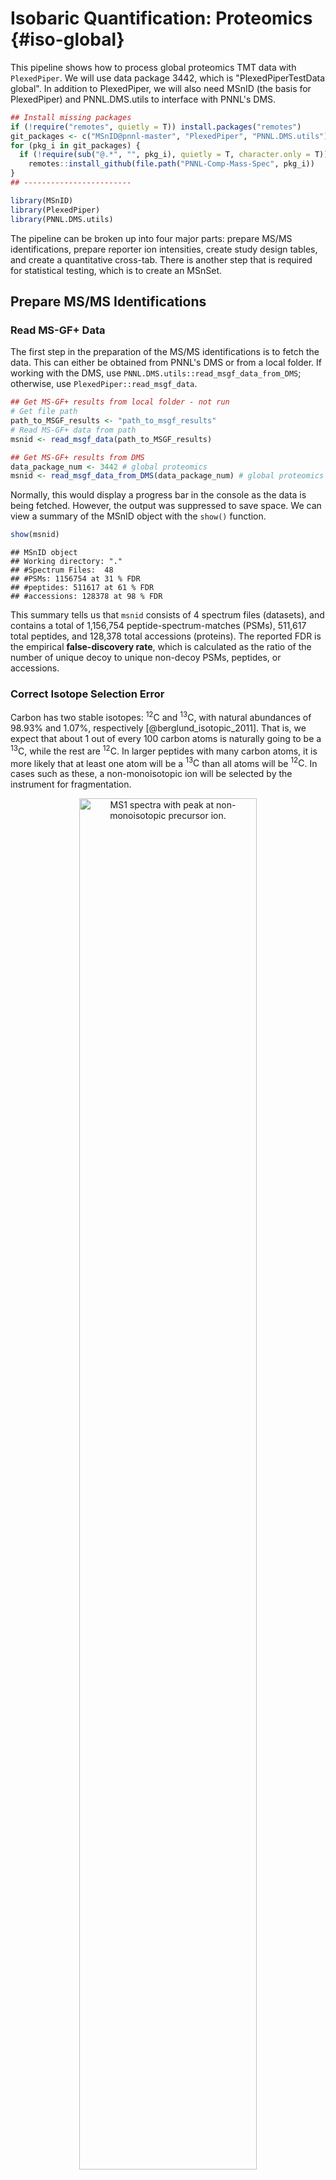 # Isobaric Quantification: Proteomics {#iso-global}

This pipeline shows how to process global proteomics TMT data with `PlexedPiper`. We will use data package 3442, which is "PlexedPiperTestData global". In addition to PlexedPiper, we will also need MSnID (the basis for PlexedPiper) and PNNL.DMS.utils to interface with PNNL's DMS.




```r
## Install missing packages
if (!require("remotes", quietly = T)) install.packages("remotes")
git_packages <- c("MSnID@pnnl-master", "PlexedPiper", "PNNL.DMS.utils")
for (pkg_i in git_packages) {
  if (!require(sub("@.*", "", pkg_i), quietly = T, character.only = T))
    remotes::install_github(file.path("PNNL-Comp-Mass-Spec", pkg_i))
}
## ------------------------

library(MSnID)
library(PlexedPiper)
library(PNNL.DMS.utils)
```



The pipeline can be broken up into four major parts: prepare MS/MS identifications, prepare reporter ion intensities, create study design tables, and create a quantitative cross-tab. There is another step that is required for statistical testing, which is to create an MSnSet.

## Prepare MS/MS Identifications

### Read MS-GF+ Data

The first step in the preparation of the MS/MS identifications is to fetch the data. This can either be obtained from PNNL's DMS or from a local folder.  If working with the DMS, use `PNNL.DMS.utils::read_msgf_data_from_DMS`; otherwise, use `PlexedPiper::read_msgf_data`.


```r
## Get MS-GF+ results from local folder - not run
# Get file path
path_to_MSGF_results <- "path_to_msgf_results"
# Read MS-GF+ data from path
msnid <- read_msgf_data(path_to_MSGF_results)
```


```r
## Get MS-GF+ results from DMS
data_package_num <- 3442 # global proteomics
msnid <- read_msgf_data_from_DMS(data_package_num) # global proteomics
```

Normally, this would display a progress bar in the console as the data is being fetched. However, the output was suppressed to save space. We can view a summary of the MSnID object with the `show()` function.


```r
show(msnid)
```

```
## MSnID object
## Working directory: "."
## #Spectrum Files:  48 
## #PSMs: 1156754 at 31 % FDR
## #peptides: 511617 at 61 % FDR
## #accessions: 128378 at 98 % FDR
```

This summary tells us that `msnid` consists of 4 spectrum files (datasets), and contains a total of 1,156,754 peptide-spectrum-matches (PSMs), 511,617 total peptides, and 128,378 total accessions (proteins). The reported FDR is the empirical **false-discovery rate**, which is calculated as the ratio of the number of unique decoy to unique non-decoy PSMs, peptides, or accessions.

### Correct Isotope Selection Error 

Carbon has two stable isotopes: $^{12}\text{C}$ and $^{13}\text{C}$, with natural abundances of 98.93% and 1.07%, respectively [@berglund_isotopic_2011]. That is, we expect that about 1 out of every 100 carbon atoms is naturally going to be a $^{13}\text{C}$, while the rest are $^{12}\text{C}$. In larger peptides with many carbon atoms, it is more likely that at least one atom will be a $^{13}\text{C}$ than all atoms will be $^{12}\text{C}$. In cases such as these, a non-monoisotopic ion will be selected by the instrument for fragmentation.

<div class="figure" style="text-align: center">
<img src="images/MS1_non_monoisotopic.PNG" alt="MS1 spectra with peak at non-monoisotopic precursor ion." width="75%" />
<p class="caption">(\#fig:MS1-peak)MS1 spectra with peak at non-monoisotopic precursor ion.</p>
</div>

In Figure \@ref(fig:MS1-peak), the monoisotopic ion (m/z of 1427.29) is not the most abundant, so it is not selected as the precursor. Instead, the ion with a $^{13}\text{C}$ in place of a $^{12}\text{C}$ is selected for fragmentation. We calculate the mass difference between these two ions as the difference between the mass-to-charge ratios multiplied by the ion charge. In this case, the mass difference is 1 Dalton, or about the difference between $^{13}\text{C}$ and $^{12}\text{C}$. (More accurately, the difference between these isotopes is 1.0033548378 Da.) While MS-GF+ is still capable of correctly identifying these peptides, the downstream calculations of mass measurement error need to be fixed because they are used for filtering later on (Section \@ref(global-peptide-filter)). The `correct_peak_selection` function corrects these mass measurement errors, and Figure \@ref(fig:mass-to-charge-diff) shows the distribution of the absolute mass measurement errors (in PPM) before and after correction.




```r
# Correct for isotope selection error
msnid <- correct_peak_selection(msnid)
```

<div class="figure" style="text-align: center">
<img src="iso_quant_global_prot_files/figure-html/mass-to-charge-diff-1.png" alt="Histogram of mass measurement errors before and after correction." width="75%" />
<p class="caption">(\#fig:mass-to-charge-diff)Histogram of mass measurement errors before and after correction.</p>
</div>


### Remove Contaminants 

Now, we will remove contaminants such as the trypsin that was used for protein digestion. We can see which contaminants will be removed with `accessions(msnid)[grepl("Contaminant", accessions(msnid))]`. To remove contaminants, we use `apply_filter` with an appropriate string that tells the function what rows to keep. In this case, we keep rows where the accession does not contain "Contaminant". We will use `show` to see how the counts change.


```r
# Remove contaminants
msnid <- apply_filter(msnid, "!grepl('Contaminant', accession)")
show(msnid)
```

```
## MSnID object
## Working directory: "."
## #Spectrum Files:  48 
## #PSMs: 1155442 at 31 % FDR
## #peptides: 511196 at 61 % FDR
## #accessions: 128353 at 98 % FDR
```

We can see that the number of PSMs decreased by about 1300, peptides by ~400, and proteins by 25.

### MS/MS ID Filter: Peptide Level {#global-peptide-filter}

The next step is to filter the MS/MS identifications such that the empirical peptide-level FDR is less than some threshold and the number of identifications is maximized. We will use the $-log_{10}$ of the `PepQValue` column as one of our filtering criteria and assign it to a new column in `psms(msnid)` called `msmsScore`. The `PepQValue` column is the MS-GF+ Spectrum E-value, which reflects how well the theoretical and experimental fragmentation spectra match; therefore, high values of `msmsScore` indicate a good match (see Figure \@ref(fig:plot-msmsScore)).

<div class="figure" style="text-align: center">
<img src="iso_quant_global_prot_files/figure-html/plot-msmsScore-1.png" alt="Density plot of msmsScore." width="75%" />
<p class="caption">(\#fig:plot-msmsScore)Density plot of msmsScore.</p>
</div>
</br>

The other filtering criteria is the absolute deviation of the mass measurement error of the precursor ions in parts-per-million (ppm), which is assigned to the `absParentMassErrorPPM` column in `psms(msnid)` (see Figure \@ref(fig:plot-mass-error)).

<div class="figure" style="text-align: center">
<img src="iso_quant_global_prot_files/figure-html/plot-mass-error-1.png" alt="Density plot of absParentMassErrorPPM." width="75%" />
<p class="caption">(\#fig:plot-mass-error)Density plot of absParentMassErrorPPM.</p>
</div>

</br>

These new columns `msmsScore` and `absParentMassErrorPPM` are generated automatically by `filter_msgf_data`, so we don't need to worry about creating them ourselves.


```r
# 1% FDR filter at the peptide level
msnid <- filter_msgf_data(msnid, level = "peptide", fdr.max = 0.01)
show(msnid)
```

```
## MSnID object
## Working directory: "."
## #Spectrum Files:  48 
## #PSMs: 471295 at 0.46 % FDR
## #peptides: 96663 at 1 % FDR
## #accessions: 27098 at 9.1 % FDR
```

We can see that filtering drastically reduces the number of PSMs, and the empirical peptide-level FDR is now 1%. However, notice that the empirical protein-level FDR is still fairly high.

### MS/MS ID Filter: Protein Level 

Now, we need to filter proteins so that the FDR is at most 1%. For each protein, we divide the number of associated peptides by its length and multiply this value by 1000. This new `peptides_per_1000aa` column is used as the filter criteria (Figure \@ref(fig:plot-num-pep)).

We will need the lengths of each protein, which can be obtained from the FASTA (pronounced FAST-AYE) file that contains the protein sequences used in the database search. The first three entries of the FASTA file are shown in Figure \@ref(fig:fasta-ex).

<div class="figure" style="text-align: center">
<img src="images/FASTA_example_MoTrPAC.PNG" alt="First three entries of the FASTA file." width="75%" />
<p class="caption">(\#fig:fasta-ex)First three entries of the FASTA file.</p>
</div>

</br>

The path to the FASTA file can be specified as a local file path or it can be obtained with `PNNL.DMS.utils::path_to_FASTA_used_by_DMS`. We will use the latter method.


```r
## Get path to FASTA file from local folder - not run
path_to_FASTA <- "some_folder/name_of_fasta_file.fasta"
```


```r
## Get path to FASTA file from DMS
path_to_FASTA <- path_to_FASTA_used_by_DMS(data_package_num)
```


```r
# Compute number of peptides per 1000 amino acids
msnid <- compute_num_peptides_per_1000aa(msnid, path_to_FASTA)
```

<div class="figure" style="text-align: center">
<img src="iso_quant_global_prot_files/figure-html/plot-num-pep-1.png" alt="Density plot of peptides_per_1000aa. The plot area has been zoomed in." width="75%" />
<p class="caption">(\#fig:plot-num-pep)Density plot of peptides_per_1000aa. The plot area has been zoomed in.</p>
</div>
</br>

Now, we filter the proteins to 1% FDR.


```r
# 1% FDR filter at the protein level
msnid <- filter_msgf_data(msnid, level = "accession", fdr.max = 0.01)
show(msnid)
```

```
## MSnID object
## Working directory: "."
## #Spectrum Files:  48 
## #PSMs: 464788 at 0.17 % FDR
## #peptides: 92176 at 0.34 % FDR
## #accessions: 15629 at 0.98 % FDR
```


### Inference of Parsimonious Protein Set 

The situation when a certain peptide sequence matches multiple proteins adds complication to the downstream quantitative analysis, as it is not clear which protein this peptide is originating from. There are common ways for dealing with this. One is to simply retain uniquely matching peptides and discard shared peptides (`unique_only = TRUE`). Alternatively, assign the shared peptides to the proteins with the larger number of uniquely mapping peptides (`unique_only = FALSE`). If there is a choice between multiple proteins with equal numbers of uniquely mapping peptides, the shared peptides are assigned to the first protein according to alphanumeric order (Figure \@ref(fig:parsimony)). 

<!---
This step could be done prior to filtering at the accession level, but if peptides are assigned to a low-confidence protein, and that protein is removed during filtering, those peptides will be lost. Instead, it is better to filter to the set of confidently-identified proteins and then determine the parsimonious set.
--->

<div class="figure" style="text-align: center">
<img src="images/parsimonious-protein-set-inference.PNG" alt="Visual explanation of the inference of the parsimonious protein set." width="75%" />
<p class="caption">(\#fig:parsimony)Visual explanation of the inference of the parsimonious protein set.</p>
</div>

</br>


```r
# Inference of parsimonious protein set
msnid <- infer_parsimonious_accessions(msnid, unique_only = FALSE)
show(msnid)
```

```
## MSnID object
## Working directory: "."
## #Spectrum Files:  48 
## #PSMs: 451568 at 0.16 % FDR
## #peptides: 90639 at 0.28 % FDR
## #accessions: 5247 at 1.1 % FDR
```

Notice that the protein-level FDR increased slightly above the 1% threshold. In this case, the difference isn't significant, so we can ignore it. 

**Note:** If the peptide or accession-level FDR increases significantly above 1% after inference of the parsimonious protein set, consider lowering the FDR cutoff (for example, to 0.9%) and redoing the previous processing steps. That is, start with the MSnID prior to any filtering and redo the FDR filtering steps.

### Remove Decoy PSMs

The final step in preparing the MS/MS identifications is to remove the decoy PSMs, as they were only needed for the FDR filters. We use the `apply_filter` function again and only keep entries where `isDecoy` is `FALSE`.


```r
# Remove Decoy PSMs
msnid <- apply_filter(msnid, "!isDecoy")
show(msnid)
```

```
## MSnID object
## Working directory: "."
## #Spectrum Files:  48 
## #PSMs: 450857 at 0 % FDR
## #peptides: 90382 at 0 % FDR
## #accessions: 5191 at 0 % FDR
```

After processing, we are left with 450,928 PSMs, 90,411 peptides, and 5,201 proteins. Table \@ref(tab:global-msnid-table) shows the first 6 rows of the processed MS-GF+ output.

<div style="border: 1px solid #ddd; padding: 0px; overflow-y: scroll; height:90%; "><table class="table table-hover table-condensed" style="font-size: 12px; width: auto !important; margin-left: auto; margin-right: auto;">
<caption style="font-size: initial !important;">(\#tab:global-msnid-table)<left>First 6 rows of the processed MS-GF+ results.</left>
</caption>
 <thead>
  <tr>
   <th style="text-align:left;position: sticky; top:0; background-color: #FFFFFF;"> Dataset </th>
   <th style="text-align:right;position: sticky; top:0; background-color: #FFFFFF;"> ResultID </th>
   <th style="text-align:right;position: sticky; top:0; background-color: #FFFFFF;"> Scan </th>
   <th style="text-align:left;position: sticky; top:0; background-color: #FFFFFF;"> FragMethod </th>
   <th style="text-align:right;position: sticky; top:0; background-color: #FFFFFF;"> SpecIndex </th>
   <th style="text-align:right;position: sticky; top:0; background-color: #FFFFFF;"> Charge </th>
   <th style="text-align:right;position: sticky; top:0; background-color: #FFFFFF;"> PrecursorMZ </th>
   <th style="text-align:right;position: sticky; top:0; background-color: #FFFFFF;"> DelM </th>
   <th style="text-align:right;position: sticky; top:0; background-color: #FFFFFF;"> DelM_PPM </th>
   <th style="text-align:right;position: sticky; top:0; background-color: #FFFFFF;"> MH </th>
   <th style="text-align:left;position: sticky; top:0; background-color: #FFFFFF;"> peptide </th>
   <th style="text-align:left;position: sticky; top:0; background-color: #FFFFFF;"> Protein </th>
   <th style="text-align:right;position: sticky; top:0; background-color: #FFFFFF;"> NTT </th>
   <th style="text-align:right;position: sticky; top:0; background-color: #FFFFFF;"> DeNovoScore </th>
   <th style="text-align:right;position: sticky; top:0; background-color: #FFFFFF;"> MSGFScore </th>
   <th style="text-align:right;position: sticky; top:0; background-color: #FFFFFF;"> MSGFDB_SpecEValue </th>
   <th style="text-align:right;position: sticky; top:0; background-color: #FFFFFF;"> Rank_MSGFDB_SpecEValue </th>
   <th style="text-align:right;position: sticky; top:0; background-color: #FFFFFF;"> EValue </th>
   <th style="text-align:right;position: sticky; top:0; background-color: #FFFFFF;"> QValue </th>
   <th style="text-align:right;position: sticky; top:0; background-color: #FFFFFF;"> PepQValue </th>
   <th style="text-align:right;position: sticky; top:0; background-color: #FFFFFF;"> IsotopeError </th>
   <th style="text-align:left;position: sticky; top:0; background-color: #FFFFFF;"> accession </th>
   <th style="text-align:right;position: sticky; top:0; background-color: #FFFFFF;"> calculatedMassToCharge </th>
   <th style="text-align:right;position: sticky; top:0; background-color: #FFFFFF;"> chargeState </th>
   <th style="text-align:right;position: sticky; top:0; background-color: #FFFFFF;"> experimentalMassToCharge </th>
   <th style="text-align:left;position: sticky; top:0; background-color: #FFFFFF;"> isDecoy </th>
   <th style="text-align:left;position: sticky; top:0; background-color: #FFFFFF;"> spectrumFile </th>
   <th style="text-align:right;position: sticky; top:0; background-color: #FFFFFF;"> spectrumID </th>
   <th style="text-align:left;position: sticky; top:0; background-color: #FFFFFF;"> pepSeq </th>
   <th style="text-align:right;position: sticky; top:0; background-color: #FFFFFF;"> msmsScore </th>
   <th style="text-align:right;position: sticky; top:0; background-color: #FFFFFF;"> absParentMassErrorPPM </th>
   <th style="text-align:right;position: sticky; top:0; background-color: #FFFFFF;"> peptides_per_1000aa </th>
  </tr>
 </thead>
<tbody>
  <tr>
   <td style="text-align:left;"> MoTrPAC_Pilot_TMT_W_S1_07_12Oct17_Elm_AQ-17-09-02 </td>
   <td style="text-align:right;"> 1862 </td>
   <td style="text-align:right;"> 27707 </td>
   <td style="text-align:left;"> HCD </td>
   <td style="text-align:right;"> 324 </td>
   <td style="text-align:right;"> 2 </td>
   <td style="text-align:right;"> 928.541 </td>
   <td style="text-align:right;"> -0.001 </td>
   <td style="text-align:right;"> -0.526 </td>
   <td style="text-align:right;"> 1856.075 </td>
   <td style="text-align:left;"> R.AAAAAAAAAAAAAAGAAGK.E </td>
   <td style="text-align:left;"> NP_113986.1 </td>
   <td style="text-align:right;"> 2 </td>
   <td style="text-align:right;"> 285 </td>
   <td style="text-align:right;"> 282 </td>
   <td style="text-align:right;"> 0 </td>
   <td style="text-align:right;"> 1 </td>
   <td style="text-align:right;"> 0 </td>
   <td style="text-align:right;"> 0.000 </td>
   <td style="text-align:right;"> 0.000 </td>
   <td style="text-align:right;"> 0 </td>
   <td style="text-align:left;"> NP_113986.1 </td>
   <td style="text-align:right;"> 928.541 </td>
   <td style="text-align:right;"> 2 </td>
   <td style="text-align:right;"> 928.541 </td>
   <td style="text-align:left;"> FALSE </td>
   <td style="text-align:left;"> MoTrPAC_Pilot_TMT_W_S1_07_12Oct17_Elm_AQ-17-09-02 </td>
   <td style="text-align:right;"> 27707 </td>
   <td style="text-align:left;"> AAAAAAAAAAAAAAGAAGK </td>
   <td style="text-align:right;"> Inf </td>
   <td style="text-align:right;"> 0.589 </td>
   <td style="text-align:right;"> 24.938 </td>
  </tr>
  <tr>
   <td style="text-align:left;"> MoTrPAC_Pilot_TMT_W_S1_07_12Oct17_Elm_AQ-17-09-02 </td>
   <td style="text-align:right;"> 4192 </td>
   <td style="text-align:right;"> 27684 </td>
   <td style="text-align:left;"> HCD </td>
   <td style="text-align:right;"> 906 </td>
   <td style="text-align:right;"> 3 </td>
   <td style="text-align:right;"> 619.363 </td>
   <td style="text-align:right;"> -0.002 </td>
   <td style="text-align:right;"> -0.887 </td>
   <td style="text-align:right;"> 1856.075 </td>
   <td style="text-align:left;"> R.AAAAAAAAAAAAAAGAAGK.E </td>
   <td style="text-align:left;"> NP_113986.1 </td>
   <td style="text-align:right;"> 2 </td>
   <td style="text-align:right;"> 156 </td>
   <td style="text-align:right;"> 144 </td>
   <td style="text-align:right;"> 0 </td>
   <td style="text-align:right;"> 1 </td>
   <td style="text-align:right;"> 0 </td>
   <td style="text-align:right;"> 0.000 </td>
   <td style="text-align:right;"> 0.000 </td>
   <td style="text-align:right;"> 0 </td>
   <td style="text-align:left;"> NP_113986.1 </td>
   <td style="text-align:right;"> 619.363 </td>
   <td style="text-align:right;"> 3 </td>
   <td style="text-align:right;"> 619.363 </td>
   <td style="text-align:left;"> FALSE </td>
   <td style="text-align:left;"> MoTrPAC_Pilot_TMT_W_S1_07_12Oct17_Elm_AQ-17-09-02 </td>
   <td style="text-align:right;"> 27684 </td>
   <td style="text-align:left;"> AAAAAAAAAAAAAAGAAGK </td>
   <td style="text-align:right;"> Inf </td>
   <td style="text-align:right;"> 0.991 </td>
   <td style="text-align:right;"> 24.938 </td>
  </tr>
  <tr>
   <td style="text-align:left;"> MoTrPAC_Pilot_TMT_W_S2_06_12Oct17_Elm_AQ-17-09-02 </td>
   <td style="text-align:right;"> 26263 </td>
   <td style="text-align:right;"> 27336 </td>
   <td style="text-align:left;"> HCD </td>
   <td style="text-align:right;"> 5187 </td>
   <td style="text-align:right;"> 3 </td>
   <td style="text-align:right;"> 619.363 </td>
   <td style="text-align:right;"> 0.000 </td>
   <td style="text-align:right;"> 0.197 </td>
   <td style="text-align:right;"> 1856.075 </td>
   <td style="text-align:left;"> R.AAAAAAAAAAAAAAGAAGK.E </td>
   <td style="text-align:left;"> NP_113986.1 </td>
   <td style="text-align:right;"> 2 </td>
   <td style="text-align:right;"> 118 </td>
   <td style="text-align:right;"> 85 </td>
   <td style="text-align:right;"> 0 </td>
   <td style="text-align:right;"> 1 </td>
   <td style="text-align:right;"> 0 </td>
   <td style="text-align:right;"> 0.000 </td>
   <td style="text-align:right;"> 0.000 </td>
   <td style="text-align:right;"> 0 </td>
   <td style="text-align:left;"> NP_113986.1 </td>
   <td style="text-align:right;"> 619.363 </td>
   <td style="text-align:right;"> 3 </td>
   <td style="text-align:right;"> 619.363 </td>
   <td style="text-align:left;"> FALSE </td>
   <td style="text-align:left;"> MoTrPAC_Pilot_TMT_W_S2_06_12Oct17_Elm_AQ-17-09-02 </td>
   <td style="text-align:right;"> 27336 </td>
   <td style="text-align:left;"> AAAAAAAAAAAAAAGAAGK </td>
   <td style="text-align:right;"> Inf </td>
   <td style="text-align:right;"> 0.091 </td>
   <td style="text-align:right;"> 24.938 </td>
  </tr>
  <tr>
   <td style="text-align:left;"> MoTrPAC_Pilot_TMT_W_S2_07_12Oct17_Elm_AQ-17-09-02 </td>
   <td style="text-align:right;"> 1471 </td>
   <td style="text-align:right;"> 27096 </td>
   <td style="text-align:left;"> HCD </td>
   <td style="text-align:right;"> 415 </td>
   <td style="text-align:right;"> 3 </td>
   <td style="text-align:right;"> 619.363 </td>
   <td style="text-align:right;"> -0.001 </td>
   <td style="text-align:right;"> -0.591 </td>
   <td style="text-align:right;"> 1856.075 </td>
   <td style="text-align:left;"> R.AAAAAAAAAAAAAAGAAGK.E </td>
   <td style="text-align:left;"> NP_113986.1 </td>
   <td style="text-align:right;"> 2 </td>
   <td style="text-align:right;"> 157 </td>
   <td style="text-align:right;"> 156 </td>
   <td style="text-align:right;"> 0 </td>
   <td style="text-align:right;"> 1 </td>
   <td style="text-align:right;"> 0 </td>
   <td style="text-align:right;"> 0.000 </td>
   <td style="text-align:right;"> 0.000 </td>
   <td style="text-align:right;"> 0 </td>
   <td style="text-align:left;"> NP_113986.1 </td>
   <td style="text-align:right;"> 619.363 </td>
   <td style="text-align:right;"> 3 </td>
   <td style="text-align:right;"> 619.363 </td>
   <td style="text-align:left;"> FALSE </td>
   <td style="text-align:left;"> MoTrPAC_Pilot_TMT_W_S2_07_12Oct17_Elm_AQ-17-09-02 </td>
   <td style="text-align:right;"> 27096 </td>
   <td style="text-align:left;"> AAAAAAAAAAAAAAGAAGK </td>
   <td style="text-align:right;"> Inf </td>
   <td style="text-align:right;"> 0.684 </td>
   <td style="text-align:right;"> 24.938 </td>
  </tr>
  <tr>
   <td style="text-align:left;"> MoTrPAC_Pilot_TMT_W_S2_05_12Oct17_Elm_AQ-17-09-02 </td>
   <td style="text-align:right;"> 28664 </td>
   <td style="text-align:right;"> 10441 </td>
   <td style="text-align:left;"> HCD </td>
   <td style="text-align:right;"> 4849 </td>
   <td style="text-align:right;"> 2 </td>
   <td style="text-align:right;"> 586.832 </td>
   <td style="text-align:right;"> -0.001 </td>
   <td style="text-align:right;"> -0.728 </td>
   <td style="text-align:right;"> 1172.659 </td>
   <td style="text-align:left;"> R.AAAAADLANR.S </td>
   <td style="text-align:left;"> NP_001007804.1 </td>
   <td style="text-align:right;"> 2 </td>
   <td style="text-align:right;"> 124 </td>
   <td style="text-align:right;"> 124 </td>
   <td style="text-align:right;"> 0 </td>
   <td style="text-align:right;"> 1 </td>
   <td style="text-align:right;"> 0 </td>
   <td style="text-align:right;"> 0.002 </td>
   <td style="text-align:right;"> 0.003 </td>
   <td style="text-align:right;"> 0 </td>
   <td style="text-align:left;"> NP_001007804.1 </td>
   <td style="text-align:right;"> 586.833 </td>
   <td style="text-align:right;"> 2 </td>
   <td style="text-align:right;"> 586.832 </td>
   <td style="text-align:left;"> FALSE </td>
   <td style="text-align:left;"> MoTrPAC_Pilot_TMT_W_S2_05_12Oct17_Elm_AQ-17-09-02 </td>
   <td style="text-align:right;"> 10441 </td>
   <td style="text-align:left;"> AAAAADLANR </td>
   <td style="text-align:right;"> 2.480 </td>
   <td style="text-align:right;"> 0.746 </td>
   <td style="text-align:right;"> 34.755 </td>
  </tr>
  <tr>
   <td style="text-align:left;"> MoTrPAC_Pilot_TMT_W_S1_24_12Oct17_Elm_AQ-17-09-02 </td>
   <td style="text-align:right;"> 41775 </td>
   <td style="text-align:right;"> 8033 </td>
   <td style="text-align:left;"> HCD </td>
   <td style="text-align:right;"> 7889 </td>
   <td style="text-align:right;"> 2 </td>
   <td style="text-align:right;"> 831.447 </td>
   <td style="text-align:right;"> 0.000 </td>
   <td style="text-align:right;"> 0.000 </td>
   <td style="text-align:right;"> 1661.886 </td>
   <td style="text-align:left;"> G.AAAAAEAESGGGGGK.K </td>
   <td style="text-align:left;"> NP_001128630.1 </td>
   <td style="text-align:right;"> 1 </td>
   <td style="text-align:right;"> 176 </td>
   <td style="text-align:right;"> 76 </td>
   <td style="text-align:right;"> 0 </td>
   <td style="text-align:right;"> 1 </td>
   <td style="text-align:right;"> 0 </td>
   <td style="text-align:right;"> 0.001 </td>
   <td style="text-align:right;"> 0.003 </td>
   <td style="text-align:right;"> 0 </td>
   <td style="text-align:left;"> NP_001128630.1 </td>
   <td style="text-align:right;"> 831.447 </td>
   <td style="text-align:right;"> 2 </td>
   <td style="text-align:right;"> 831.447 </td>
   <td style="text-align:left;"> FALSE </td>
   <td style="text-align:left;"> MoTrPAC_Pilot_TMT_W_S1_24_12Oct17_Elm_AQ-17-09-02 </td>
   <td style="text-align:right;"> 8033 </td>
   <td style="text-align:left;"> AAAAAEAESGGGGGK </td>
   <td style="text-align:right;"> 2.583 </td>
   <td style="text-align:right;"> 0.106 </td>
   <td style="text-align:right;"> 579.815 </td>
  </tr>
</tbody>
</table></div>

</br>


## Prepare Reporter Ion Intensities

### Read MASIC Output 

MASIC is a tool for extracting ion intensities. With proper parameter settings, it can be used for extracting TMT (or iTRAQ) reporter ion intensities. In addition, it reports a number of other helpful metrics. Notably, the interference score at the precursor ion level and the signal-to-noise ratio (S/N) at the reporter ion level (computed by Thermo software). The interference score reflects the proportion of the ion population that was isolated for fragmentation that is due to the targeted ion. In other words, `1 - InterferenceScore` is due to co-isolated species that have similar elution time and precursor ion m/z. The first step in the preparation of the reporter ion intensity data is to read the MASIC results. By default, the interference score is not included, so we need to set that argument to `TRUE` in order to filter the results.

Similar to the MS-GF+ results, we can read the MASIC results from a local folder with `PlexedPiper::read_masic_data` or from PNNL's DMS with `PNNL.DMS.utils::read_masic_data_from_DMS`.


```r
## Get MASIC results from local folder - not run
# Get file path
path_to_MASIC_results <- "path_to_folder_containing_necessary_files"
# Read MASIC results from path
masic_data <- read_masic_data(path_to_MASIC_results, 
                              interference_score = TRUE)
```


```r
## Get MASIC results from DMS
masic_data <- read_masic_data_from_DMS(data_package_num, 
                                       interference_score = TRUE)
```

Normally, this would display progress bars in the console as the data is being fetched. However, the output was suppressed to save space.

Table \@ref(tab:global-masic-unfiltered) shows the first 6 rows of the unfiltered `masic_data`.

<div style="border: 1px solid #ddd; padding: 0px; overflow-y: scroll; height:90%; "><table class="table table-hover table-condensed" style="font-size: 12px; width: auto !important; margin-left: auto; margin-right: auto;">
<caption style="font-size: initial !important;">(\#tab:global-masic-unfiltered)<left>First 6 rows of the unfiltered MASIC data.</left>
</caption>
 <thead>
  <tr>
   <th style="text-align:left;position: sticky; top:0; background-color: #FFFFFF;"> Dataset </th>
   <th style="text-align:right;position: sticky; top:0; background-color: #FFFFFF;"> ScanNumber </th>
   <th style="text-align:right;position: sticky; top:0; background-color: #FFFFFF;"> Ion_126.128 </th>
   <th style="text-align:right;position: sticky; top:0; background-color: #FFFFFF;"> Ion_127.125 </th>
   <th style="text-align:right;position: sticky; top:0; background-color: #FFFFFF;"> Ion_127.131 </th>
   <th style="text-align:right;position: sticky; top:0; background-color: #FFFFFF;"> Ion_128.128 </th>
   <th style="text-align:right;position: sticky; top:0; background-color: #FFFFFF;"> Ion_128.134 </th>
   <th style="text-align:right;position: sticky; top:0; background-color: #FFFFFF;"> Ion_129.131 </th>
   <th style="text-align:right;position: sticky; top:0; background-color: #FFFFFF;"> Ion_129.138 </th>
   <th style="text-align:right;position: sticky; top:0; background-color: #FFFFFF;"> Ion_130.135 </th>
   <th style="text-align:right;position: sticky; top:0; background-color: #FFFFFF;"> Ion_130.141 </th>
   <th style="text-align:right;position: sticky; top:0; background-color: #FFFFFF;"> Ion_131.138 </th>
   <th style="text-align:right;position: sticky; top:0; background-color: #FFFFFF;"> Ion_126.128_SignalToNoise </th>
   <th style="text-align:right;position: sticky; top:0; background-color: #FFFFFF;"> Ion_127.125_SignalToNoise </th>
   <th style="text-align:right;position: sticky; top:0; background-color: #FFFFFF;"> Ion_127.131_SignalToNoise </th>
   <th style="text-align:right;position: sticky; top:0; background-color: #FFFFFF;"> Ion_128.128_SignalToNoise </th>
   <th style="text-align:right;position: sticky; top:0; background-color: #FFFFFF;"> Ion_128.134_SignalToNoise </th>
   <th style="text-align:right;position: sticky; top:0; background-color: #FFFFFF;"> Ion_129.131_SignalToNoise </th>
   <th style="text-align:right;position: sticky; top:0; background-color: #FFFFFF;"> Ion_129.138_SignalToNoise </th>
   <th style="text-align:right;position: sticky; top:0; background-color: #FFFFFF;"> Ion_130.135_SignalToNoise </th>
   <th style="text-align:right;position: sticky; top:0; background-color: #FFFFFF;"> Ion_130.141_SignalToNoise </th>
   <th style="text-align:right;position: sticky; top:0; background-color: #FFFFFF;"> Ion_131.138_SignalToNoise </th>
   <th style="text-align:right;position: sticky; top:0; background-color: #FFFFFF;"> InterferenceScore </th>
  </tr>
 </thead>
<tbody>
  <tr>
   <td style="text-align:left;"> MoTrPAC_Pilot_TMT_W_S1_01_12Oct17_Elm_AQ-17-09-02 </td>
   <td style="text-align:right;"> 2 </td>
   <td style="text-align:right;"> 70562.39 </td>
   <td style="text-align:right;"> 24864.62 </td>
   <td style="text-align:right;"> 17165.80 </td>
   <td style="text-align:right;"> 35625.00 </td>
   <td style="text-align:right;"> 92236.87 </td>
   <td style="text-align:right;"> 9640.23 </td>
   <td style="text-align:right;"> 8578.05 </td>
   <td style="text-align:right;"> 6996.69 </td>
   <td style="text-align:right;"> 11833.07 </td>
   <td style="text-align:right;"> 32281.34 </td>
   <td style="text-align:right;"> 71.47 </td>
   <td style="text-align:right;"> 25.17 </td>
   <td style="text-align:right;"> 17.38 </td>
   <td style="text-align:right;"> 36.04 </td>
   <td style="text-align:right;"> 93.32 </td>
   <td style="text-align:right;"> 9.75 </td>
   <td style="text-align:right;"> 8.67 </td>
   <td style="text-align:right;"> 7.07 </td>
   <td style="text-align:right;"> 11.96 </td>
   <td style="text-align:right;"> 32.71 </td>
   <td style="text-align:right;"> 0.996 </td>
  </tr>
  <tr>
   <td style="text-align:left;"> MoTrPAC_Pilot_TMT_W_S1_01_12Oct17_Elm_AQ-17-09-02 </td>
   <td style="text-align:right;"> 3 </td>
   <td style="text-align:right;"> 23706.89 </td>
   <td style="text-align:right;"> 13559.32 </td>
   <td style="text-align:right;"> 5856.83 </td>
   <td style="text-align:right;"> 16322.71 </td>
   <td style="text-align:right;"> 34294.90 </td>
   <td style="text-align:right;"> 4853.11 </td>
   <td style="text-align:right;"> 7938.24 </td>
   <td style="text-align:right;"> 0.00 </td>
   <td style="text-align:right;"> 1465.03 </td>
   <td style="text-align:right;"> 18182.27 </td>
   <td style="text-align:right;"> 26.12 </td>
   <td style="text-align:right;"> 14.94 </td>
   <td style="text-align:right;"> 6.45 </td>
   <td style="text-align:right;"> 17.97 </td>
   <td style="text-align:right;"> 37.77 </td>
   <td style="text-align:right;"> 5.34 </td>
   <td style="text-align:right;"> 8.74 </td>
   <td style="text-align:right;"> NA </td>
   <td style="text-align:right;"> 1.61 </td>
   <td style="text-align:right;"> 19.93 </td>
   <td style="text-align:right;"> 0.993 </td>
  </tr>
  <tr>
   <td style="text-align:left;"> MoTrPAC_Pilot_TMT_W_S1_01_12Oct17_Elm_AQ-17-09-02 </td>
   <td style="text-align:right;"> 4 </td>
   <td style="text-align:right;"> 12459.86 </td>
   <td style="text-align:right;"> 11785.91 </td>
   <td style="text-align:right;"> 10932.51 </td>
   <td style="text-align:right;"> 10653.32 </td>
   <td style="text-align:right;"> 12328.62 </td>
   <td style="text-align:right;"> 5959.86 </td>
   <td style="text-align:right;"> 9905.82 </td>
   <td style="text-align:right;"> 8387.04 </td>
   <td style="text-align:right;"> 11166.70 </td>
   <td style="text-align:right;"> 14053.40 </td>
   <td style="text-align:right;"> 12.40 </td>
   <td style="text-align:right;"> 11.75 </td>
   <td style="text-align:right;"> 10.90 </td>
   <td style="text-align:right;"> 10.64 </td>
   <td style="text-align:right;"> 12.31 </td>
   <td style="text-align:right;"> 5.96 </td>
   <td style="text-align:right;"> 9.91 </td>
   <td style="text-align:right;"> 8.40 </td>
   <td style="text-align:right;"> 11.18 </td>
   <td style="text-align:right;"> 14.13 </td>
   <td style="text-align:right;"> 1.000 </td>
  </tr>
  <tr>
   <td style="text-align:left;"> MoTrPAC_Pilot_TMT_W_S1_01_12Oct17_Elm_AQ-17-09-02 </td>
   <td style="text-align:right;"> 5 </td>
   <td style="text-align:right;"> 0.00 </td>
   <td style="text-align:right;"> 0.00 </td>
   <td style="text-align:right;"> 0.00 </td>
   <td style="text-align:right;"> 0.00 </td>
   <td style="text-align:right;"> 0.00 </td>
   <td style="text-align:right;"> 0.00 </td>
   <td style="text-align:right;"> 0.00 </td>
   <td style="text-align:right;"> 0.00 </td>
   <td style="text-align:right;"> 0.00 </td>
   <td style="text-align:right;"> 0.00 </td>
   <td style="text-align:right;"> NA </td>
   <td style="text-align:right;"> NA </td>
   <td style="text-align:right;"> NA </td>
   <td style="text-align:right;"> NA </td>
   <td style="text-align:right;"> NA </td>
   <td style="text-align:right;"> NA </td>
   <td style="text-align:right;"> NA </td>
   <td style="text-align:right;"> NA </td>
   <td style="text-align:right;"> NA </td>
   <td style="text-align:right;"> NA </td>
   <td style="text-align:right;"> 1.000 </td>
  </tr>
  <tr>
   <td style="text-align:left;"> MoTrPAC_Pilot_TMT_W_S1_01_12Oct17_Elm_AQ-17-09-02 </td>
   <td style="text-align:right;"> 6 </td>
   <td style="text-align:right;"> 0.00 </td>
   <td style="text-align:right;"> 10998.67 </td>
   <td style="text-align:right;"> 0.00 </td>
   <td style="text-align:right;"> 21077.05 </td>
   <td style="text-align:right;"> 2725.50 </td>
   <td style="text-align:right;"> 0.00 </td>
   <td style="text-align:right;"> 0.00 </td>
   <td style="text-align:right;"> 0.00 </td>
   <td style="text-align:right;"> 0.00 </td>
   <td style="text-align:right;"> 6800.70 </td>
   <td style="text-align:right;"> NA </td>
   <td style="text-align:right;"> 9.19 </td>
   <td style="text-align:right;"> NA </td>
   <td style="text-align:right;"> 17.57 </td>
   <td style="text-align:right;"> 2.27 </td>
   <td style="text-align:right;"> NA </td>
   <td style="text-align:right;"> NA </td>
   <td style="text-align:right;"> NA </td>
   <td style="text-align:right;"> NA </td>
   <td style="text-align:right;"> 5.66 </td>
   <td style="text-align:right;"> 1.000 </td>
  </tr>
  <tr>
   <td style="text-align:left;"> MoTrPAC_Pilot_TMT_W_S1_01_12Oct17_Elm_AQ-17-09-02 </td>
   <td style="text-align:right;"> 8 </td>
   <td style="text-align:right;"> 6166.82 </td>
   <td style="text-align:right;"> 1371.27 </td>
   <td style="text-align:right;"> 2418.35 </td>
   <td style="text-align:right;"> 8087.76 </td>
   <td style="text-align:right;"> 5485.35 </td>
   <td style="text-align:right;"> 0.00 </td>
   <td style="text-align:right;"> 0.00 </td>
   <td style="text-align:right;"> 1543.48 </td>
   <td style="text-align:right;"> 1943.96 </td>
   <td style="text-align:right;"> 7436.60 </td>
   <td style="text-align:right;"> 6.92 </td>
   <td style="text-align:right;"> 1.54 </td>
   <td style="text-align:right;"> 2.71 </td>
   <td style="text-align:right;"> 9.04 </td>
   <td style="text-align:right;"> 6.13 </td>
   <td style="text-align:right;"> NA </td>
   <td style="text-align:right;"> NA </td>
   <td style="text-align:right;"> 1.72 </td>
   <td style="text-align:right;"> 2.16 </td>
   <td style="text-align:right;"> 8.26 </td>
   <td style="text-align:right;"> 0.969 </td>
  </tr>
</tbody>
</table></div>

</br>


### Filter MASIC Data 

The only other step in reporter ion intensity data preparation is to filter the results. Currently, we recommend keeping entries where at least 50% of the ion population is due to the targeted ion (interference score $\geq$ 0.5) and not filtering by S/N.


```r
# Filter MASIC data
masic_data <- filter_masic_data(masic_data, 
                                interference_score_threshold = 0.5,
                                s2n_threshold = 0)
```

Table \@ref(tab:global-masic-unfiltered) shows the first 6 rows of the filtered `masic_data`.

<div style="border: 1px solid #ddd; padding: 0px; overflow-y: scroll; height:90%; "><table class="table table-hover table-condensed" style="font-size: 12px; width: auto !important; margin-left: auto; margin-right: auto;">
<caption style="font-size: initial !important;">(\#tab:global-masic-filtered)<left>First 6 rows of the filtered MASIC data.</left>
</caption>
 <thead>
  <tr>
   <th style="text-align:left;position: sticky; top:0; background-color: #FFFFFF;"> Dataset </th>
   <th style="text-align:right;position: sticky; top:0; background-color: #FFFFFF;"> ScanNumber </th>
   <th style="text-align:right;position: sticky; top:0; background-color: #FFFFFF;"> Ion_126.128 </th>
   <th style="text-align:right;position: sticky; top:0; background-color: #FFFFFF;"> Ion_127.125 </th>
   <th style="text-align:right;position: sticky; top:0; background-color: #FFFFFF;"> Ion_127.131 </th>
   <th style="text-align:right;position: sticky; top:0; background-color: #FFFFFF;"> Ion_128.128 </th>
   <th style="text-align:right;position: sticky; top:0; background-color: #FFFFFF;"> Ion_128.134 </th>
   <th style="text-align:right;position: sticky; top:0; background-color: #FFFFFF;"> Ion_129.131 </th>
   <th style="text-align:right;position: sticky; top:0; background-color: #FFFFFF;"> Ion_129.138 </th>
   <th style="text-align:right;position: sticky; top:0; background-color: #FFFFFF;"> Ion_130.135 </th>
   <th style="text-align:right;position: sticky; top:0; background-color: #FFFFFF;"> Ion_130.141 </th>
   <th style="text-align:right;position: sticky; top:0; background-color: #FFFFFF;"> Ion_131.138 </th>
  </tr>
 </thead>
<tbody>
  <tr>
   <td style="text-align:left;"> MoTrPAC_Pilot_TMT_W_S1_01_12Oct17_Elm_AQ-17-09-02 </td>
   <td style="text-align:right;"> 2 </td>
   <td style="text-align:right;"> 70562.39 </td>
   <td style="text-align:right;"> 24864.62 </td>
   <td style="text-align:right;"> 17165.80 </td>
   <td style="text-align:right;"> 35625.00 </td>
   <td style="text-align:right;"> 92236.87 </td>
   <td style="text-align:right;"> 9640.23 </td>
   <td style="text-align:right;"> 8578.05 </td>
   <td style="text-align:right;"> 6996.69 </td>
   <td style="text-align:right;"> 11833.07 </td>
   <td style="text-align:right;"> 32281.34 </td>
  </tr>
  <tr>
   <td style="text-align:left;"> MoTrPAC_Pilot_TMT_W_S1_01_12Oct17_Elm_AQ-17-09-02 </td>
   <td style="text-align:right;"> 3 </td>
   <td style="text-align:right;"> 23706.89 </td>
   <td style="text-align:right;"> 13559.32 </td>
   <td style="text-align:right;"> 5856.83 </td>
   <td style="text-align:right;"> 16322.71 </td>
   <td style="text-align:right;"> 34294.90 </td>
   <td style="text-align:right;"> 4853.11 </td>
   <td style="text-align:right;"> 7938.24 </td>
   <td style="text-align:right;"> 0.00 </td>
   <td style="text-align:right;"> 1465.03 </td>
   <td style="text-align:right;"> 18182.27 </td>
  </tr>
  <tr>
   <td style="text-align:left;"> MoTrPAC_Pilot_TMT_W_S1_01_12Oct17_Elm_AQ-17-09-02 </td>
   <td style="text-align:right;"> 4 </td>
   <td style="text-align:right;"> 12459.86 </td>
   <td style="text-align:right;"> 11785.91 </td>
   <td style="text-align:right;"> 10932.51 </td>
   <td style="text-align:right;"> 10653.32 </td>
   <td style="text-align:right;"> 12328.62 </td>
   <td style="text-align:right;"> 5959.86 </td>
   <td style="text-align:right;"> 9905.82 </td>
   <td style="text-align:right;"> 8387.04 </td>
   <td style="text-align:right;"> 11166.70 </td>
   <td style="text-align:right;"> 14053.40 </td>
  </tr>
  <tr>
   <td style="text-align:left;"> MoTrPAC_Pilot_TMT_W_S1_01_12Oct17_Elm_AQ-17-09-02 </td>
   <td style="text-align:right;"> 5 </td>
   <td style="text-align:right;"> 0.00 </td>
   <td style="text-align:right;"> 0.00 </td>
   <td style="text-align:right;"> 0.00 </td>
   <td style="text-align:right;"> 0.00 </td>
   <td style="text-align:right;"> 0.00 </td>
   <td style="text-align:right;"> 0.00 </td>
   <td style="text-align:right;"> 0.00 </td>
   <td style="text-align:right;"> 0.00 </td>
   <td style="text-align:right;"> 0.00 </td>
   <td style="text-align:right;"> 0.00 </td>
  </tr>
  <tr>
   <td style="text-align:left;"> MoTrPAC_Pilot_TMT_W_S1_01_12Oct17_Elm_AQ-17-09-02 </td>
   <td style="text-align:right;"> 6 </td>
   <td style="text-align:right;"> 0.00 </td>
   <td style="text-align:right;"> 10998.67 </td>
   <td style="text-align:right;"> 0.00 </td>
   <td style="text-align:right;"> 21077.05 </td>
   <td style="text-align:right;"> 2725.50 </td>
   <td style="text-align:right;"> 0.00 </td>
   <td style="text-align:right;"> 0.00 </td>
   <td style="text-align:right;"> 0.00 </td>
   <td style="text-align:right;"> 0.00 </td>
   <td style="text-align:right;"> 6800.70 </td>
  </tr>
  <tr>
   <td style="text-align:left;"> MoTrPAC_Pilot_TMT_W_S1_01_12Oct17_Elm_AQ-17-09-02 </td>
   <td style="text-align:right;"> 8 </td>
   <td style="text-align:right;"> 6166.82 </td>
   <td style="text-align:right;"> 1371.27 </td>
   <td style="text-align:right;"> 2418.35 </td>
   <td style="text-align:right;"> 8087.76 </td>
   <td style="text-align:right;"> 5485.35 </td>
   <td style="text-align:right;"> 0.00 </td>
   <td style="text-align:right;"> 0.00 </td>
   <td style="text-align:right;"> 1543.48 </td>
   <td style="text-align:right;"> 1943.96 </td>
   <td style="text-align:right;"> 7436.60 </td>
  </tr>
</tbody>
</table></div>

Lastly, we will save the processed MSnID and MASIC data to an .RData file with compression. This is useful in case we want to create different cross-tabs with new study design tables later on.


```r
# Save processed MSnID and MASIC data
save(msnid, masic_data, file = "data/3442_processed_msnid_and_masic.RData",
     compress = TRUE)
```


## Create Study Design Tables {#fetch-study-design-tables}

To convert from PSMs and reporter ion intensities to meaningful quantitative data, it is necessary to specify the study design. The entire study design is captured by three tables - fractions, samples, references. With newly processed data, these typically do not exist, and must be created. The next sections show how to create these tables in R. 

**NOTE:** simple study designs can be created in Excel and read in with `readxl::read_excel`, though R is the better choice when dealing with many samples.


### Fractions 

The fractions table consists of two columns: `Dataset` and `PlexID`. The `Dataset` column contains all of the unique datasets that are common to `msnid` and `masic_data`. Sometimes, entire datasets may be removed during the FDR filtering steps, so that is why we use the unique intersection of datasets. The `PlexID` column contains the plex ID associated with each dataset, and is typically a letter followed by a number ("S1", "S2", etc.). A plex is a set of samples that are processed together (under the same conditions). We can extract the plex ID from the datasets. In this case, the plex ID always comes after "_W_", so we can use a regular expression (use `help(topic = regex, package = base)` to learn more). The regular expression below says to capture an "S" followed by a single digit that appears after "\_W\_" and before an underscore. The plex ID is always included in the dataset names, but the format of the names will be different.


```r
# Create fractions table
datasets <- unique(intersect(msnid$Dataset, masic_data$Dataset))
fractions <- data.frame(Dataset = datasets) %>% 
  mutate(PlexID = gsub(".*_W_(S\\d{1})_.*", "\\1", Dataset))
```

<div style="border: 1px solid #ddd; padding: 0px; overflow-y: scroll; height:20em; "><table class="table table-hover table-condensed" style="font-size: 12px; width: auto !important; margin-left: auto; margin-right: auto;">
<caption style="font-size: initial !important;">(\#tab:fractions-table)<left>Fractions</left>
</caption>
 <thead>
  <tr>
   <th style="text-align:left;position: sticky; top:0; background-color: #FFFFFF;"> Dataset </th>
   <th style="text-align:left;position: sticky; top:0; background-color: #FFFFFF;"> PlexID </th>
  </tr>
 </thead>
<tbody>
  <tr>
   <td style="text-align:left;"> MoTrPAC_Pilot_TMT_W_S1_07_12Oct17_Elm_AQ-17-09-02 </td>
   <td style="text-align:left;"> S1 </td>
  </tr>
  <tr>
   <td style="text-align:left;"> MoTrPAC_Pilot_TMT_W_S2_06_12Oct17_Elm_AQ-17-09-02 </td>
   <td style="text-align:left;"> S2 </td>
  </tr>
  <tr>
   <td style="text-align:left;"> MoTrPAC_Pilot_TMT_W_S2_07_12Oct17_Elm_AQ-17-09-02 </td>
   <td style="text-align:left;"> S2 </td>
  </tr>
  <tr>
   <td style="text-align:left;"> MoTrPAC_Pilot_TMT_W_S2_05_12Oct17_Elm_AQ-17-09-02 </td>
   <td style="text-align:left;"> S2 </td>
  </tr>
  <tr>
   <td style="text-align:left;"> MoTrPAC_Pilot_TMT_W_S1_24_12Oct17_Elm_AQ-17-09-02 </td>
   <td style="text-align:left;"> S1 </td>
  </tr>
  <tr>
   <td style="text-align:left;"> MoTrPAC_Pilot_TMT_W_S2_08_12Oct17_Elm_AQ-17-09-02 </td>
   <td style="text-align:left;"> S2 </td>
  </tr>
  <tr>
   <td style="text-align:left;"> MoTrPAC_Pilot_TMT_W_S1_16_12Oct17_Elm_AQ-17-09-02 </td>
   <td style="text-align:left;"> S1 </td>
  </tr>
  <tr>
   <td style="text-align:left;"> MoTrPAC_Pilot_TMT_W_S2_16_12Oct17_Elm_AQ-17-09-02 </td>
   <td style="text-align:left;"> S2 </td>
  </tr>
  <tr>
   <td style="text-align:left;"> MoTrPAC_Pilot_TMT_W_S2_23_12Oct17_Elm_AQ-17-09-02 </td>
   <td style="text-align:left;"> S2 </td>
  </tr>
  <tr>
   <td style="text-align:left;"> MoTrPAC_Pilot_TMT_W_S1_15_12Oct17_Elm_AQ-17-09-02 </td>
   <td style="text-align:left;"> S1 </td>
  </tr>
  <tr>
   <td style="text-align:left;"> MoTrPAC_Pilot_TMT_W_S2_09_12Oct17_Elm_AQ-17-09-02 </td>
   <td style="text-align:left;"> S2 </td>
  </tr>
  <tr>
   <td style="text-align:left;"> MoTrPAC_Pilot_TMT_W_S1_17_12Oct17_Elm_AQ-17-09-02 </td>
   <td style="text-align:left;"> S1 </td>
  </tr>
  <tr>
   <td style="text-align:left;"> MoTrPAC_Pilot_TMT_W_S1_08_12Oct17_Elm_AQ-17-09-02 </td>
   <td style="text-align:left;"> S1 </td>
  </tr>
  <tr>
   <td style="text-align:left;"> MoTrPAC_Pilot_TMT_W_S1_23_12Oct17_Elm_AQ-17-09-02 </td>
   <td style="text-align:left;"> S1 </td>
  </tr>
  <tr>
   <td style="text-align:left;"> MoTrPAC_Pilot_TMT_W_S2_22_12Oct17_Elm_AQ-17-09-02 </td>
   <td style="text-align:left;"> S2 </td>
  </tr>
  <tr>
   <td style="text-align:left;"> MoTrPAC_Pilot_TMT_W_S1_01_12Oct17_Elm_AQ-17-09-02 </td>
   <td style="text-align:left;"> S1 </td>
  </tr>
  <tr>
   <td style="text-align:left;"> MoTrPAC_Pilot_TMT_W_S2_24_12Oct17_Elm_AQ-17-09-02 </td>
   <td style="text-align:left;"> S2 </td>
  </tr>
  <tr>
   <td style="text-align:left;"> MoTrPAC_Pilot_TMT_W_S1_05_12Oct17_Elm_AQ-17-09-02 </td>
   <td style="text-align:left;"> S1 </td>
  </tr>
  <tr>
   <td style="text-align:left;"> MoTrPAC_Pilot_TMT_W_S1_04_12Oct17_Elm_AQ-17-09-02 </td>
   <td style="text-align:left;"> S1 </td>
  </tr>
  <tr>
   <td style="text-align:left;"> MoTrPAC_Pilot_TMT_W_S2_04_12Oct17_Elm_AQ-17-09-02 </td>
   <td style="text-align:left;"> S2 </td>
  </tr>
  <tr>
   <td style="text-align:left;"> MoTrPAC_Pilot_TMT_W_S1_02_12Oct17_Elm_AQ-17-09-02 </td>
   <td style="text-align:left;"> S1 </td>
  </tr>
  <tr>
   <td style="text-align:left;"> MoTrPAC_Pilot_TMT_W_S2_01_12Oct17_Elm_AQ-17-09-02 </td>
   <td style="text-align:left;"> S2 </td>
  </tr>
  <tr>
   <td style="text-align:left;"> MoTrPAC_Pilot_TMT_W_S1_13_12Oct17_Elm_AQ-17-09-02 </td>
   <td style="text-align:left;"> S1 </td>
  </tr>
  <tr>
   <td style="text-align:left;"> MoTrPAC_Pilot_TMT_W_S2_12_12Oct17_Elm_AQ-17-09-02 </td>
   <td style="text-align:left;"> S2 </td>
  </tr>
  <tr>
   <td style="text-align:left;"> MoTrPAC_Pilot_TMT_W_S1_03_12Oct17_Elm_AQ-17-09-02 </td>
   <td style="text-align:left;"> S1 </td>
  </tr>
  <tr>
   <td style="text-align:left;"> MoTrPAC_Pilot_TMT_W_S2_03_12Oct17_Elm_AQ-17-09-02 </td>
   <td style="text-align:left;"> S2 </td>
  </tr>
  <tr>
   <td style="text-align:left;"> MoTrPAC_Pilot_TMT_W_S1_18_12Oct17_Elm_AQ-17-09-02 </td>
   <td style="text-align:left;"> S1 </td>
  </tr>
  <tr>
   <td style="text-align:left;"> MoTrPAC_Pilot_TMT_W_S2_18_12Oct17_Elm_AQ-17-09-02 </td>
   <td style="text-align:left;"> S2 </td>
  </tr>
  <tr>
   <td style="text-align:left;"> MoTrPAC_Pilot_TMT_W_S1_20_12Oct17_Elm_AQ-17-09-02 </td>
   <td style="text-align:left;"> S1 </td>
  </tr>
  <tr>
   <td style="text-align:left;"> MoTrPAC_Pilot_TMT_W_S1_06_12Oct17_Elm_AQ-17-09-02 </td>
   <td style="text-align:left;"> S1 </td>
  </tr>
  <tr>
   <td style="text-align:left;"> MoTrPAC_Pilot_TMT_W_S1_21_12Oct17_Elm_AQ-17-09-02 </td>
   <td style="text-align:left;"> S1 </td>
  </tr>
  <tr>
   <td style="text-align:left;"> MoTrPAC_Pilot_TMT_W_S1_10_12Oct17_Elm_AQ-17-09-02 </td>
   <td style="text-align:left;"> S1 </td>
  </tr>
  <tr>
   <td style="text-align:left;"> MoTrPAC_Pilot_TMT_W_S1_19_12Oct17_Elm_AQ-17-09-02 </td>
   <td style="text-align:left;"> S1 </td>
  </tr>
  <tr>
   <td style="text-align:left;"> MoTrPAC_Pilot_TMT_W_S2_15_12Oct17_Elm_AQ-17-09-02 </td>
   <td style="text-align:left;"> S2 </td>
  </tr>
  <tr>
   <td style="text-align:left;"> MoTrPAC_Pilot_TMT_W_S2_17_12Oct17_Elm_AQ-17-09-02 </td>
   <td style="text-align:left;"> S2 </td>
  </tr>
  <tr>
   <td style="text-align:left;"> MoTrPAC_Pilot_TMT_W_S1_12_12Oct17_Elm_AQ-17-09-02 </td>
   <td style="text-align:left;"> S1 </td>
  </tr>
  <tr>
   <td style="text-align:left;"> MoTrPAC_Pilot_TMT_W_S1_14_12Oct17_Elm_AQ-17-09-02 </td>
   <td style="text-align:left;"> S1 </td>
  </tr>
  <tr>
   <td style="text-align:left;"> MoTrPAC_Pilot_TMT_W_S2_13_12Oct17_Elm_AQ-17-09-02 </td>
   <td style="text-align:left;"> S2 </td>
  </tr>
  <tr>
   <td style="text-align:left;"> MoTrPAC_Pilot_TMT_W_S2_14_12Oct17_Elm_AQ-17-09-02 </td>
   <td style="text-align:left;"> S2 </td>
  </tr>
  <tr>
   <td style="text-align:left;"> MoTrPAC_Pilot_TMT_W_S1_09_12Oct17_Elm_AQ-17-09-02 </td>
   <td style="text-align:left;"> S1 </td>
  </tr>
  <tr>
   <td style="text-align:left;"> MoTrPAC_Pilot_TMT_W_S1_11_12Oct17_Elm_AQ-17-09-02 </td>
   <td style="text-align:left;"> S1 </td>
  </tr>
  <tr>
   <td style="text-align:left;"> MoTrPAC_Pilot_TMT_W_S1_22_12Oct17_Elm_AQ-17-09-02 </td>
   <td style="text-align:left;"> S1 </td>
  </tr>
  <tr>
   <td style="text-align:left;"> MoTrPAC_Pilot_TMT_W_S2_10_12Oct17_Elm_AQ-17-09-02 </td>
   <td style="text-align:left;"> S2 </td>
  </tr>
  <tr>
   <td style="text-align:left;"> MoTrPAC_Pilot_TMT_W_S2_11_12Oct17_Elm_AQ-17-09-02 </td>
   <td style="text-align:left;"> S2 </td>
  </tr>
  <tr>
   <td style="text-align:left;"> MoTrPAC_Pilot_TMT_W_S2_19_12Oct17_Elm_AQ-17-09-02 </td>
   <td style="text-align:left;"> S2 </td>
  </tr>
  <tr>
   <td style="text-align:left;"> MoTrPAC_Pilot_TMT_W_S2_20_12Oct17_Elm_AQ-17-09-02 </td>
   <td style="text-align:left;"> S2 </td>
  </tr>
  <tr>
   <td style="text-align:left;"> MoTrPAC_Pilot_TMT_W_S2_21_12Oct17_Elm_AQ-17-09-02 </td>
   <td style="text-align:left;"> S2 </td>
  </tr>
  <tr>
   <td style="text-align:left;"> MoTrPAC_Pilot_TMT_W_S2_02_12Oct17_Elm_AQ-17-09-02 </td>
   <td style="text-align:left;"> S2 </td>
  </tr>
</tbody>
</table></div>


### Samples 

The samples table contains columns `PlexID`, `QuantBlock`, `ReporterName`, `ReporterAlias`, and `MeasurementName`. 

- `PlexID` must be the same as the `PlexID` in the fractions table.
- `ReporterName` is the reporter ion name ("126", "127N", "127C", etc.). 
- `ReporterAlias` is used for defining the reference channel(s).
- `MeasurementName` determines the column names for the final cross-tab, and must be unique and begin with a letter. If any values of `ReporterAlias` are "ref", the corresponding `MeasurementName` should be `NA`. `NA` measurement names will not appear as columns in the final cross-tab.
- `QuantBlock` defines the sub-plex. In a typical TMT experiment, `QuantBlock` is always 1. In case of 5 pairwise comparisons within TMT10, there will be 5 QuantBlocks (1-5) with a reference for each `QuantBlock`.

For this experiment, TMT10 was used as the basis for two plexes, and channel 131 is the reference, so we set `ReporterAlias` to "ref" and `MeasurementName` to `NA` when `ReporterName` is `"131"`. This will divide the intensities of each channel by their associated reference and make the reference channel absent from the quantitative cross-tab. In cases where reporter ion intensities are not normalized by a reference channel (reference = 1) or they are normalized by the average of select channels, do not set any `ReporterAlias` to "ref" or `MeasurementName` to `NA`.


```r
# Create samples table
samples <- reporter_converter$tmt10 %>% 
  dplyr::select(ReporterName) %>% # only keep ReporterName column
  dplyr::slice(rep(1:n(), times = 2)) %>% # Copy TMT10 table twice (2 plexes)
  # Create PlexID and QuantBlock columns. 
  # Plex S1 goes with first 10 rows, plex S2 with last 10
  mutate(PlexID = paste0("S", rep(1:2, each = 10)),
         QuantBlock = 1) %>% 
  group_by(PlexID) %>% 
  # Within each of the two PlexID groups, create unique reporter aliases
  # and measurement names. ReporterAlias is "ref" for channel 131,
  # and MeasurementName is NA so it is not included in the cross-tab.
  mutate(ReporterAlias = paste(PlexID, 1:n(), sep = "_"),
         ReporterAlias = ifelse(ReporterName == "131", "ref", ReporterAlias),
         MeasurementName = ifelse(ReporterAlias == "ref", 
                                  NA, ReporterAlias)) %>% 
  ungroup() # stop grouping by PlexID
```

<div style="border: 1px solid #ddd; padding: 0px; overflow-y: scroll; height:20em; "><table class="table table-hover table-condensed" style="font-size: 12px; width: auto !important; margin-left: auto; margin-right: auto;">
<caption style="font-size: initial !important;">(\#tab:samples-table)<left>Samples</left>
</caption>
 <thead>
  <tr>
   <th style="text-align:left;position: sticky; top:0; background-color: #FFFFFF;"> ReporterName </th>
   <th style="text-align:left;position: sticky; top:0; background-color: #FFFFFF;"> PlexID </th>
   <th style="text-align:right;position: sticky; top:0; background-color: #FFFFFF;"> QuantBlock </th>
   <th style="text-align:left;position: sticky; top:0; background-color: #FFFFFF;"> ReporterAlias </th>
   <th style="text-align:left;position: sticky; top:0; background-color: #FFFFFF;"> MeasurementName </th>
  </tr>
 </thead>
<tbody>
  <tr>
   <td style="text-align:left;"> 126 </td>
   <td style="text-align:left;"> S1 </td>
   <td style="text-align:right;"> 1 </td>
   <td style="text-align:left;"> S1_1 </td>
   <td style="text-align:left;"> S1_1 </td>
  </tr>
  <tr>
   <td style="text-align:left;"> 127N </td>
   <td style="text-align:left;"> S1 </td>
   <td style="text-align:right;"> 1 </td>
   <td style="text-align:left;"> S1_2 </td>
   <td style="text-align:left;"> S1_2 </td>
  </tr>
  <tr>
   <td style="text-align:left;"> 127C </td>
   <td style="text-align:left;"> S1 </td>
   <td style="text-align:right;"> 1 </td>
   <td style="text-align:left;"> S1_3 </td>
   <td style="text-align:left;"> S1_3 </td>
  </tr>
  <tr>
   <td style="text-align:left;"> 128N </td>
   <td style="text-align:left;"> S1 </td>
   <td style="text-align:right;"> 1 </td>
   <td style="text-align:left;"> S1_4 </td>
   <td style="text-align:left;"> S1_4 </td>
  </tr>
  <tr>
   <td style="text-align:left;"> 128C </td>
   <td style="text-align:left;"> S1 </td>
   <td style="text-align:right;"> 1 </td>
   <td style="text-align:left;"> S1_5 </td>
   <td style="text-align:left;"> S1_5 </td>
  </tr>
  <tr>
   <td style="text-align:left;"> 129N </td>
   <td style="text-align:left;"> S1 </td>
   <td style="text-align:right;"> 1 </td>
   <td style="text-align:left;"> S1_6 </td>
   <td style="text-align:left;"> S1_6 </td>
  </tr>
  <tr>
   <td style="text-align:left;"> 129C </td>
   <td style="text-align:left;"> S1 </td>
   <td style="text-align:right;"> 1 </td>
   <td style="text-align:left;"> S1_7 </td>
   <td style="text-align:left;"> S1_7 </td>
  </tr>
  <tr>
   <td style="text-align:left;"> 130N </td>
   <td style="text-align:left;"> S1 </td>
   <td style="text-align:right;"> 1 </td>
   <td style="text-align:left;"> S1_8 </td>
   <td style="text-align:left;"> S1_8 </td>
  </tr>
  <tr>
   <td style="text-align:left;"> 130C </td>
   <td style="text-align:left;"> S1 </td>
   <td style="text-align:right;"> 1 </td>
   <td style="text-align:left;"> S1_9 </td>
   <td style="text-align:left;"> S1_9 </td>
  </tr>
  <tr>
   <td style="text-align:left;"> 131 </td>
   <td style="text-align:left;"> S1 </td>
   <td style="text-align:right;"> 1 </td>
   <td style="text-align:left;"> ref </td>
   <td style="text-align:left;"> NA </td>
  </tr>
  <tr>
   <td style="text-align:left;"> 126 </td>
   <td style="text-align:left;"> S2 </td>
   <td style="text-align:right;"> 1 </td>
   <td style="text-align:left;"> S2_1 </td>
   <td style="text-align:left;"> S2_1 </td>
  </tr>
  <tr>
   <td style="text-align:left;"> 127N </td>
   <td style="text-align:left;"> S2 </td>
   <td style="text-align:right;"> 1 </td>
   <td style="text-align:left;"> S2_2 </td>
   <td style="text-align:left;"> S2_2 </td>
  </tr>
  <tr>
   <td style="text-align:left;"> 127C </td>
   <td style="text-align:left;"> S2 </td>
   <td style="text-align:right;"> 1 </td>
   <td style="text-align:left;"> S2_3 </td>
   <td style="text-align:left;"> S2_3 </td>
  </tr>
  <tr>
   <td style="text-align:left;"> 128N </td>
   <td style="text-align:left;"> S2 </td>
   <td style="text-align:right;"> 1 </td>
   <td style="text-align:left;"> S2_4 </td>
   <td style="text-align:left;"> S2_4 </td>
  </tr>
  <tr>
   <td style="text-align:left;"> 128C </td>
   <td style="text-align:left;"> S2 </td>
   <td style="text-align:right;"> 1 </td>
   <td style="text-align:left;"> S2_5 </td>
   <td style="text-align:left;"> S2_5 </td>
  </tr>
  <tr>
   <td style="text-align:left;"> 129N </td>
   <td style="text-align:left;"> S2 </td>
   <td style="text-align:right;"> 1 </td>
   <td style="text-align:left;"> S2_6 </td>
   <td style="text-align:left;"> S2_6 </td>
  </tr>
  <tr>
   <td style="text-align:left;"> 129C </td>
   <td style="text-align:left;"> S2 </td>
   <td style="text-align:right;"> 1 </td>
   <td style="text-align:left;"> S2_7 </td>
   <td style="text-align:left;"> S2_7 </td>
  </tr>
  <tr>
   <td style="text-align:left;"> 130N </td>
   <td style="text-align:left;"> S2 </td>
   <td style="text-align:right;"> 1 </td>
   <td style="text-align:left;"> S2_8 </td>
   <td style="text-align:left;"> S2_8 </td>
  </tr>
  <tr>
   <td style="text-align:left;"> 130C </td>
   <td style="text-align:left;"> S2 </td>
   <td style="text-align:right;"> 1 </td>
   <td style="text-align:left;"> S2_9 </td>
   <td style="text-align:left;"> S2_9 </td>
  </tr>
  <tr>
   <td style="text-align:left;"> 131 </td>
   <td style="text-align:left;"> S2 </td>
   <td style="text-align:right;"> 1 </td>
   <td style="text-align:left;"> ref </td>
   <td style="text-align:left;"> NA </td>
  </tr>
</tbody>
</table></div>

</br>

Table \@ref(tab:samples-table) shows the `samples` table.


### References {#global-references}

The reference can be a certain channel, average of multiple channels, or 1 (no reference). The general form is an expression with `ReporterAlias` names as variables. It is evaluated for each `PlexID`/`QuantBlock` combination and applied to divide reporter ion intensities within corresponding `PlexID`/`QuantBlock`. A reference is used to convert raw intensities to relative intensities.


```r
# Create references table
references <- samples %>% 
  filter(ReporterAlias == "ref") %>% 
  # Select required columns and rename ReporterAlias to Reference
  select(PlexID, QuantBlock, Reference = ReporterAlias)
```

<table class="table table-hover table-condensed" style="font-size: 12px; width: auto !important; margin-left: auto; margin-right: auto;">
<caption style="font-size: initial !important;">(\#tab:references-table)<left>References</left>
</caption>
 <thead>
  <tr>
   <th style="text-align:left;"> PlexID </th>
   <th style="text-align:right;"> QuantBlock </th>
   <th style="text-align:left;"> Reference </th>
  </tr>
 </thead>
<tbody>
  <tr>
   <td style="text-align:left;"> S1 </td>
   <td style="text-align:right;"> 1 </td>
   <td style="text-align:left;"> ref </td>
  </tr>
  <tr>
   <td style="text-align:left;"> S2 </td>
   <td style="text-align:right;"> 1 </td>
   <td style="text-align:left;"> ref </td>
  </tr>
</tbody>
</table>

</br>

Table \@ref(tab:references-table) shows the `references` table. The code to use the geometric average instead of a single channel as the reference is shown below. The geometric average is the product of the reporter ion channels to the power of (1/number of channels). For each `PlexID` group, collapse the vector of reporter ion names with `*`, surround them in parentheses, and raise to the power of (1/number of channels).

**Note:** if using the geometric average or no reference, make sure the samples table is correct. There should not be any `ReporterAlias` that are "ref" or `MeasurementName` that are `NA`.


```r
## Example of how to use the geometric average as reference - not run
references <- samples %>%
  group_by(PlexID, QuantBlock) %>%
  summarise(Reference = sprintf("(%s)^(1/%d)", 
                                paste(ReporterAlias, collapse = "*"), 
                                n()),
            .groups = "keep")
```


```r
## Example of how to set the reference to 1 - not run
references <- samples %>% 
  distinct(PlexID, QuantBlock) %>% 
  mutate(Reference = 1)
```

Now that we have the three study design tables, we should save them.


```r
# Save study design tables with write.table
write.table(fractions, file = "data/3442_fractions.txt",
            sep = "\t", quote = FALSE, row.names = FALSE)
write.table(samples, file = "data/3442_samples.txt",
            sep = "\t", quote = FALSE, row.names = FALSE)
write.table(references, file = "data/3442_references.txt",
            sep = "\t", quote = FALSE, row.names = FALSE)
```

Once the study design tables have been saved to text files, it is good practice to make them available to others. To do so, navigate to the Share Path provided in the DMS Data Package Detail Report (shown in Figure \@ref(fig:DMS-share-path)), and copy the three study design files to this location. This allows them to be accessed by others with the `get_study_design_by_dataset_package` function in the future.

<div class="figure" style="text-align: center">
<img src="images/data_package_share_path.PNG" alt="Location of the Share Path used to add the study design tables." width="75%" />
<p class="caption">(\#fig:DMS-share-path)Location of the Share Path used to add the study design tables.</p>
</div>


## Create Quantitative Cross-tab {#global-quant-crosstab}

This is the step where MS/MS IDs and reporter ions are linked together and aggregated to the peptide or accession (i.e. protein) level. To retain protein IDs while aggregating to peptide level, set `aggregation_level <- c("accession","peptide")`. The aggregation level can be any column or combination of columns in `psms(msnid)`. If specified by the study design tables, the intensities are converted to relative intensities by dividing by a reference. Then, they are log$_2$-transformed.


```r
# Create protein-level cross-tab by aggregating to accession level
crosstab <- create_crosstab(msnid = msnid, 
                            reporter_intensities = masic_data,
                            aggregation_level = "accession",
                            fractions = fractions, 
                            samples = samples, 
                            references = references)
```

<div style="border: 1px solid #ddd; padding: 0px; overflow-y: scroll; height:90%; "><table class="table table-hover table-condensed" style="font-size: 12px; width: auto !important; margin-left: auto; margin-right: auto;">
<caption style="font-size: initial !important;">(\#tab:cross-tab)<left>First 6 rows of the cross-tab.</left>
</caption>
 <thead>
  <tr>
   <th style="text-align:left;position: sticky; top:0; background-color: #FFFFFF;">   </th>
   <th style="text-align:right;position: sticky; top:0; background-color: #FFFFFF;"> S1_1 </th>
   <th style="text-align:right;position: sticky; top:0; background-color: #FFFFFF;"> S1_2 </th>
   <th style="text-align:right;position: sticky; top:0; background-color: #FFFFFF;"> S1_3 </th>
   <th style="text-align:right;position: sticky; top:0; background-color: #FFFFFF;"> S1_4 </th>
   <th style="text-align:right;position: sticky; top:0; background-color: #FFFFFF;"> S1_5 </th>
   <th style="text-align:right;position: sticky; top:0; background-color: #FFFFFF;"> S1_6 </th>
   <th style="text-align:right;position: sticky; top:0; background-color: #FFFFFF;"> S1_7 </th>
   <th style="text-align:right;position: sticky; top:0; background-color: #FFFFFF;"> S1_8 </th>
   <th style="text-align:right;position: sticky; top:0; background-color: #FFFFFF;"> S1_9 </th>
   <th style="text-align:right;position: sticky; top:0; background-color: #FFFFFF;"> S2_1 </th>
   <th style="text-align:right;position: sticky; top:0; background-color: #FFFFFF;"> S2_2 </th>
   <th style="text-align:right;position: sticky; top:0; background-color: #FFFFFF;"> S2_3 </th>
   <th style="text-align:right;position: sticky; top:0; background-color: #FFFFFF;"> S2_4 </th>
   <th style="text-align:right;position: sticky; top:0; background-color: #FFFFFF;"> S2_5 </th>
   <th style="text-align:right;position: sticky; top:0; background-color: #FFFFFF;"> S2_6 </th>
   <th style="text-align:right;position: sticky; top:0; background-color: #FFFFFF;"> S2_7 </th>
   <th style="text-align:right;position: sticky; top:0; background-color: #FFFFFF;"> S2_8 </th>
   <th style="text-align:right;position: sticky; top:0; background-color: #FFFFFF;"> S2_9 </th>
  </tr>
 </thead>
<tbody>
  <tr>
   <td style="text-align:left;"> AP_004893.1 </td>
   <td style="text-align:right;"> 0.1419768 </td>
   <td style="text-align:right;"> 0.1653552 </td>
   <td style="text-align:right;"> 0.7628195 </td>
   <td style="text-align:right;"> 0.9453172 </td>
   <td style="text-align:right;"> 0.8662554 </td>
   <td style="text-align:right;"> -1.9294467 </td>
   <td style="text-align:right;"> -0.6460065 </td>
   <td style="text-align:right;"> -1.2831873 </td>
   <td style="text-align:right;"> -0.4321433 </td>
   <td style="text-align:right;"> -1.0271227 </td>
   <td style="text-align:right;"> 0.4883309 </td>
   <td style="text-align:right;"> -0.9390945 </td>
   <td style="text-align:right;"> -0.7029685 </td>
   <td style="text-align:right;"> -1.7148628 </td>
   <td style="text-align:right;"> -0.1912097 </td>
   <td style="text-align:right;"> -0.8794712 </td>
   <td style="text-align:right;"> -0.2440478 </td>
   <td style="text-align:right;"> 0.3964607 </td>
  </tr>
  <tr>
   <td style="text-align:left;"> AP_004894.1 </td>
   <td style="text-align:right;"> 0.7947114 </td>
   <td style="text-align:right;"> -0.3151990 </td>
   <td style="text-align:right;"> -0.0913574 </td>
   <td style="text-align:right;"> 0.1974134 </td>
   <td style="text-align:right;"> 0.3033858 </td>
   <td style="text-align:right;"> -0.1750536 </td>
   <td style="text-align:right;"> -0.3527197 </td>
   <td style="text-align:right;"> -1.1762004 </td>
   <td style="text-align:right;"> -0.6438817 </td>
   <td style="text-align:right;"> -0.5124954 </td>
   <td style="text-align:right;"> -0.4428327 </td>
   <td style="text-align:right;"> -0.2364175 </td>
   <td style="text-align:right;"> -0.6711809 </td>
   <td style="text-align:right;"> -1.3730408 </td>
   <td style="text-align:right;"> -0.7462995 </td>
   <td style="text-align:right;"> -1.3515366 </td>
   <td style="text-align:right;"> -0.2227493 </td>
   <td style="text-align:right;"> -0.8338103 </td>
  </tr>
  <tr>
   <td style="text-align:left;"> AP_004895.1 </td>
   <td style="text-align:right;"> 0.2078433 </td>
   <td style="text-align:right;"> -0.6089756 </td>
   <td style="text-align:right;"> -0.2867209 </td>
   <td style="text-align:right;"> -0.3840271 </td>
   <td style="text-align:right;"> -0.1162062 </td>
   <td style="text-align:right;"> -0.6908468 </td>
   <td style="text-align:right;"> -1.1240967 </td>
   <td style="text-align:right;"> -0.7140383 </td>
   <td style="text-align:right;"> -0.6652575 </td>
   <td style="text-align:right;"> 0.2843676 </td>
   <td style="text-align:right;"> -0.1312555 </td>
   <td style="text-align:right;"> -0.1477038 </td>
   <td style="text-align:right;"> -0.4352950 </td>
   <td style="text-align:right;"> -0.6371609 </td>
   <td style="text-align:right;"> -0.6150788 </td>
   <td style="text-align:right;"> -0.6819180 </td>
   <td style="text-align:right;"> -0.1602120 </td>
   <td style="text-align:right;"> -0.3978979 </td>
  </tr>
  <tr>
   <td style="text-align:left;"> AP_004896.1 </td>
   <td style="text-align:right;"> -0.1494849 </td>
   <td style="text-align:right;"> -0.7314368 </td>
   <td style="text-align:right;"> -0.3664339 </td>
   <td style="text-align:right;"> -0.5352280 </td>
   <td style="text-align:right;"> -0.1742391 </td>
   <td style="text-align:right;"> -1.0372327 </td>
   <td style="text-align:right;"> -1.2945071 </td>
   <td style="text-align:right;"> -0.8299749 </td>
   <td style="text-align:right;"> -0.7060783 </td>
   <td style="text-align:right;"> 0.1939540 </td>
   <td style="text-align:right;"> -0.1688422 </td>
   <td style="text-align:right;"> -0.2274358 </td>
   <td style="text-align:right;"> -0.4222698 </td>
   <td style="text-align:right;"> -0.5251264 </td>
   <td style="text-align:right;"> -0.6741064 </td>
   <td style="text-align:right;"> -0.6543311 </td>
   <td style="text-align:right;"> -0.0441485 </td>
   <td style="text-align:right;"> -0.3994149 </td>
  </tr>
  <tr>
   <td style="text-align:left;"> AP_004898.1 </td>
   <td style="text-align:right;"> 0.0362964 </td>
   <td style="text-align:right;"> 0.4252227 </td>
   <td style="text-align:right;"> 0.7497227 </td>
   <td style="text-align:right;"> 1.1580326 </td>
   <td style="text-align:right;"> 0.4913660 </td>
   <td style="text-align:right;"> -0.3640632 </td>
   <td style="text-align:right;"> 0.1211536 </td>
   <td style="text-align:right;"> -0.8291744 </td>
   <td style="text-align:right;"> -0.3019505 </td>
   <td style="text-align:right;"> -0.8407749 </td>
   <td style="text-align:right;"> -0.4130732 </td>
   <td style="text-align:right;"> -0.2796091 </td>
   <td style="text-align:right;"> -0.9449498 </td>
   <td style="text-align:right;"> -1.5747761 </td>
   <td style="text-align:right;"> -0.1774225 </td>
   <td style="text-align:right;"> -1.8439756 </td>
   <td style="text-align:right;"> -0.4175363 </td>
   <td style="text-align:right;"> -1.1083199 </td>
  </tr>
  <tr>
   <td style="text-align:left;"> AP_004899.1 </td>
   <td style="text-align:right;"> 0.7140968 </td>
   <td style="text-align:right;"> -0.3732752 </td>
   <td style="text-align:right;"> -0.1781542 </td>
   <td style="text-align:right;"> -0.0615626 </td>
   <td style="text-align:right;"> 0.3494902 </td>
   <td style="text-align:right;"> -0.8550940 </td>
   <td style="text-align:right;"> -2.1679002 </td>
   <td style="text-align:right;"> -1.4519278 </td>
   <td style="text-align:right;"> -0.9026145 </td>
   <td style="text-align:right;"> -0.3158081 </td>
   <td style="text-align:right;"> -0.4644758 </td>
   <td style="text-align:right;"> -0.4056811 </td>
   <td style="text-align:right;"> -0.9023044 </td>
   <td style="text-align:right;"> -0.2805080 </td>
   <td style="text-align:right;"> -0.8052899 </td>
   <td style="text-align:right;"> -1.0482424 </td>
   <td style="text-align:right;"> -0.3959923 </td>
   <td style="text-align:right;"> -0.6675429 </td>
  </tr>
</tbody>
</table></div>

</br>

Now that we have the cross-tab, we should save it.


```r
# Save cross-tab
write.table(crosstab, file = "data/3442_global_crosstab.txt",
            sep = "\t", quote = FALSE, row.names = TRUE)
```

We will also save the proteins (row names) of this cross-tab in order to demonstrate prioritized inference later on.


```r
# Save global proteins
global_proteins <- rownames(crosstab)
save(global_proteins, file = "data/3442_global_proteins.RData")
```


## Create MSnSet {#global-msnset}

The `create_msnset` function can be used to easily create an MSnSet from the cross-tab and samples tables. More details about MSnSets will be added in a separate section at a later date. For now, read the documentation with `help("MSnSet")` or `?MSnSet`.


```r
# Create MSnSet
m <- create_msnset(crosstab = crosstab, samples = samples)
m
```

```
## MSnSet (storageMode: lockedEnvironment)
## assayData: 5173 features, 18 samples 
##   element names: exprs 
## protocolData: none
## phenoData
##   sampleNames: S1_1 S1_2 ... S2_9 (18 total)
##   varLabels: ReporterName PlexID ... MeasurementName (5 total)
##   varMetadata: labelDescription
## featureData: none
## experimentData: use 'experimentData(object)'
## Annotation:  
## - - - Processing information - - -
##  MSnbase version: 2.18.0
```



```r
# Save global MSnSet
save(m, file = "data/global_msnset.RData", compress = TRUE)
```



